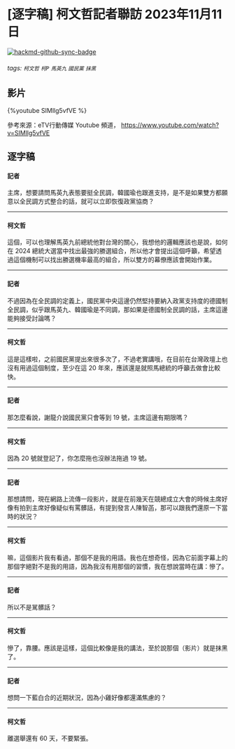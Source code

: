 # [逐字稿] 柯文哲記者聯訪 2023年11月11日

[![hackmd-github-sync-badge](https://hackmd.io/j1RRshjaQa6cD-TiIAI49A/badge)](https://hackmd.io/j1RRshjaQa6cD-TiIAI49A)


###### tags: `柯文哲` `柯P` `馬英九` `國民黨` `抹黑`

## 影片

{%youtube SIMllg5vfVE %}

參考來源：eTV行動傳媒 Youtube 頻道， https://www.youtube.com/watch?v=SIMllg5vfVE

## 逐字稿

#### 記者

主席，想要請問馬英九表態要挺全民調，韓國瑜也跟進支持，是不是如果雙方都願意以全民調方式整合的話，就可以立即恢復政黨協商？

---

#### 柯文哲

這個，可以也理解馬英九前總統他對台灣的關心，我想他的邏輯應該也是說，如何在 2024 總統大選當中找出最強的勝選組合，所以他才會提出這個呼籲，希望透過這個機制可以找出勝選機率最高的組合，所以雙方的幕僚應該會開始作業。

---

#### 記者

不過因為在全民調的定義上，國民黨中央這邊仍然堅持要納入政黨支持度的德國制全民調，似乎跟馬英九、韓國瑜是不同調，那如果是德國制全民調的話，主席這邊能夠接受討論嗎？

---

#### 柯文哲

這是這樣啦，之前國民黨提出來很多次了，不過老實講哦，在目前在台灣政壇上也沒有用過這個制度，至少在這 20 年來，應該還是就照馬總統的呼籲去做會比較快。

---

#### 記者

那怎麼看說，謝龍介說國民黨只會等到 19 號，主席這邊有期限嗎？

---

#### 柯文哲

因為 20 號就登記了，你怎麼拖也沒辦法拖過 19 號。

---

#### 記者

那想請問，現在網路上流傳一段影片，就是在前幾天在競總成立大會的時候主席好像有拍到主席好像疑似有罵髒話，有提到發言人陳智菡，那可以跟我們還原一下當時的狀況？

---

#### 柯文哲

嘛，這個影片我有看過，那個不是我的用語。我也在想奇怪，因為它前面字幕上的那個字絕對不是我的用語，因為我沒有用那個的習慣，我在想說當時在講：慘了。

---

#### 記者

所以不是駡髒話？

---

#### 柯文哲

慘了，靠腰。應該是這樣，這個比較像是我的講法，至於說那個（影片）就是抹黑了。

---

#### 記者

想問一下藍白合的近期狀況，因為小雞好像都還滿焦慮的？

---

#### 柯文哲

離選舉還有 60 天，不要緊張。
